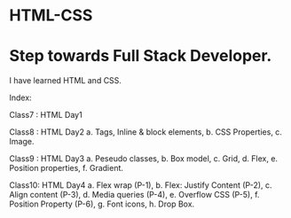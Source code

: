 # HTML-CSS
# Step towards Full Stack Developer.
I have learned HTML and CSS.

Index:

Class7 : HTML Day1

Class8 : HTML Day2
         a. Tags, Inline & block elements, 
         b. CSS Properties,
         c. Image.

Class9 : HTML Day3
         a. Peseudo classes,
         b. Box model,
         c. Grid,
         d. Flex,
         e. Position properties,
         f. Gradient.

Class10: HTML Day4
         a. Flex wrap (P-1),
         b. Flex: Justify Content (P-2),
         c. Align content (P-3),
         d. Media queries (P-4),
         e. Overflow CSS (P-5),
         f. Position Property (P-6),
         g. Font icons,
         h. Drop Box.

